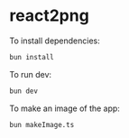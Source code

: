 # react2png

To install dependencies:

```bash
bun install
```

To run dev:

```bash
bun dev
```

To make an image of the app:

```bash
bun makeImage.ts
```

